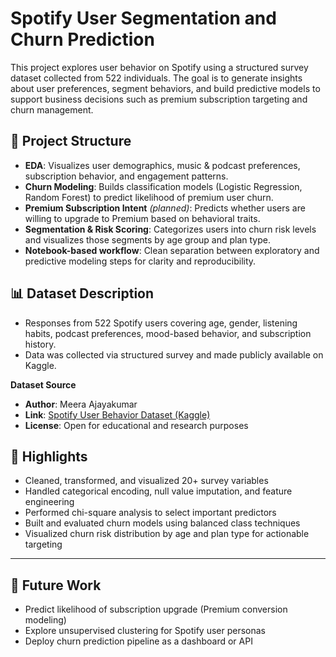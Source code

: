 # Spotify User Segmentation and Churn Prediction

This project explores user behavior on Spotify using a structured survey dataset collected from 522 individuals. The goal is to generate insights about user preferences, segment behaviors, and build predictive models to support business decisions such as premium subscription targeting and churn management.

## 📂 Project Structure

- **EDA**: Visualizes user demographics, music & podcast preferences, subscription behavior, and engagement patterns.
- **Churn Modeling**: Builds classification models (Logistic Regression, Random Forest) to predict likelihood of premium user churn.
- **Premium Subscription Intent** *(planned)*: Predicts whether users are willing to upgrade to Premium based on behavioral traits.
- **Segmentation & Risk Scoring**: Categorizes users into churn risk levels and visualizes those segments by age group and plan type.
- **Notebook-based workflow**: Clean separation between exploratory and predictive modeling steps for clarity and reproducibility.

## 📊 Dataset Description

- Responses from 522 Spotify users covering age, gender, listening habits, podcast preferences, mood-based behavior, and subscription history.
- Data was collected via structured survey and made publicly available on Kaggle.

**Dataset Source**  
- **Author**: Meera Ajayakumar  
- **Link**: [Spotify User Behavior Dataset (Kaggle)](https://www.kaggle.com/datasets/meeraajayakumar/spotify-user-behavior-dataset/data)  
- **License**: Open for educational and research purposes

## 📌 Highlights

- Cleaned, transformed, and visualized 20+ survey variables
- Handled categorical encoding, null value imputation, and feature engineering
- Performed chi-square analysis to select important predictors
- Built and evaluated churn models using balanced class techniques
- Visualized churn risk distribution by age and plan type for actionable targeting

---

## 🚀 Future Work

- Predict likelihood of subscription upgrade (Premium conversion modeling)
- Explore unsupervised clustering for Spotify user personas
- Deploy churn prediction pipeline as a dashboard or API
